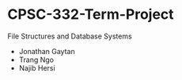 # CPSC-332-Term-Project
File Structures and Database Systems
* Jonathan Gaytan
* Trang Ngo
* Najib Hersi

